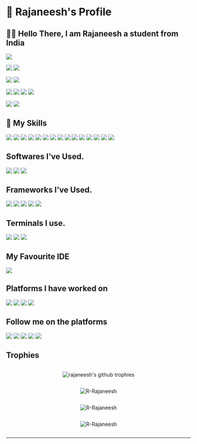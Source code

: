 # 👀 Rajaneesh's Profile

## 👋🏼 Hello There, I am Rajaneesh a student from India

![](https://komarev.com/ghpvc/?username=r-rajaneesh&style=for-the-badge&abbreviated=true&color=000000&background=000000)

![](https://img.shields.io/badge/👦🏻%20Pronouns-000000?style=for-the-badge&logo=👦🏻&logoColor=3776AB)
![](https://img.shields.io/badge/He%20/%20Him-000000?style=for-the-badge&logo=👦🏻&logoColor=3776AB)

![](https://img.shields.io/badge/🔭%20I’m%20currently%20working%20on-000000?style=for-the-badge&logo=🔭&logoColor=3776AB)
![](https://img.shields.io/badge/My%20Startup-000000?style=for-the-badge&logo=🔭&logoColor=3776AB)

![](https://img.shields.io/badge/🌱%20I’m%20currently%20learning-000000?style=for-the-badge&logo=🌱&logoColor=3776AB)
![](https://img.shields.io/badge/Python-000000?style=for-the-badge&logo=python&logoColor=3776AB)
![](https://img.shields.io/badge/Rust-000000.svg?style=for-the-badge&logo=Rust&logoColor=white")
![](https://img.shields.io/badge/Zig-000000.svg?style=for-the-badge&logo=Zig&logoColor=F7A41D")

![](https://img.shields.io/badge/Ask%20me%20about-000000?style=for-the-badge&logo=💬&logoColor=3776AB")
![](https://img.shields.io/badge/Everything-000000.svg?style=for-the-badge&logo=Everything&logoColor=F7A41D")

## 🚀 My Skills

![](https://img.shields.io/badge/Astro-000000.svg?style=for-the-badge&logo=Astro&logoColor=BC52EE)
![](https://img.shields.io/badge/AutoHotkey-000000.svg?style=for-the-badge&logo=AutoHotkey&logoColor=00ff00)
![](https://img.shields.io/badge/Bun-000000.svg?style=for-the-badge&logo=Bun&logoColor=white)
![](https://img.shields.io/badge/CSS3-000000?style=for-the-badge&logo=css3&logoColor=1572B6)
![](https://img.shields.io/badge/HTML5-000000.svg?style=for-the-badge&logo=HTML5&logoColor=E34F26)
![](https://img.shields.io/badge/JavaScript-000000?style=for-the-badge&logo=javascript&logoColor=yellow)
![](https://img.shields.io/badge/Markdown-000000?style=for-the-badge&logo=markdown&logoColor=white)
![](https://img.shields.io/badge/Node.js-000000?style=for-the-badge&logo=node.js&logoColor=43853D)
![](https://img.shields.io/badge/Python-000000?style=for-the-badge&logo=python&logoColor=3776AB)
![](https://img.shields.io/badge/React-000000?style=for-the-badge&logo=react&logoColor=20739A)
![](https://img.shields.io/badge/Rust-000000.svg?style=for-the-badge&logo=Rust&logoColor=white)
![](https://img.shields.io/badge/Sass-000000?style=for-the-badge&logo=sass&logoColor=CC6699)
![](https://img.shields.io/badge/SQLite-000000?style=for-the-badge&logo=sqlite&logoColor=07405E)
![](https://img.shields.io/badge/TypeScript-000000?style=for-the-badge&logo=typescript&logoColor=007ACC)
![](https://img.shields.io/badge/Zig-000000.svg?style=for-the-badge&logo=Zig&logoColor=F7A41D)

## Softwares I've Used.

![](https://img.shields.io/badge/Vercel-000000.svg?style=for-the-badge&logo=Vercel&logoColor=white)
![](https://img.shields.io/badge/Figma-000000.svg?style=for-the-badge&logo=Figma&logoColor=F24E1E)
![](https://img.shields.io/badge/Blockbench-000000.svg?style=for-the-badge&logo=Blockbench&logoColor=1E93D9)

## Frameworks I've Used.

![](https://img.shields.io/badge/Express-000000.svg?style=for-the-badge&logo=Express&logoColor=white)
![](https://img.shields.io/badge/Next.js-000000.svg?style=for-the-badge&logo=nextdotjs&logoColor=white)
![](https://img.shields.io/badge/Socket.io-000000.svg?style=for-the-badge&logo=socketdotio&logoColor=white)
![](https://img.shields.io/badge/jQuery-000000.svg?style=for-the-badge&logo=jQuery&logoColor=0769AD)
![](https://img.shields.io/badge/Rainmeter-000000.svg?style=for-the-badge&logo=Rainmeter&logoColor=19519B)

## Terminals I use.

![](https://img.shields.io/badge/windows%20terminal-000000?style=for-the-badge&logo=windows%20terminal&logoColor=white)
![](https://img.shields.io/badge/starship-000000?style=for-the-badge&logo=starship&logoColor=DD0B78)
![](https://img.shields.io/badge/GIT-000000?style=for-the-badge&logo=git&logoColor=E44C30)

## My Favourite IDE

![](https://img.shields.io/badge/Visual_Studio_Code-000000?style=for-the-badge&logo=visual%20studio%20code&logoColor=white)

## Platforms I have worked on

![](https://img.shields.io/badge/Windows-000000?style=for-the-badge&logo=windows&logoColor=0078D6)
![](https://img.shields.io/badge/Linux-000000?style=for-the-badge&logo=linux&logoColor=FCC624)
![](https://img.shields.io/badge/Android-000000?style=for-the-badge&logo=android&logoColor=2FB564)
![](https://img.shields.io/badge/Ubuntu-000000.svg?style=for-the-badge&logo=Ubuntu&logoColor=E95420)

## Follow me on the platforms

[![](https://img.shields.io/badge/dev.to-000000?style=for-the-badge&logo=devdotto&logoColor=white)](https://dev.to/rrajaneesh)
[![](https://img.shields.io/badge/Medium-000000?style=for-the-badge&logo=medium&logoColor=ffffff)](https://rajaneeshr.medium.com)
[![](https://img.shields.io/badge/Discord-000000?style=for-the-badge&logo=discord&logoColor=5561f5)](https://discord.com/invite/Gmxxw6KfEF)
[![](https://img.shields.io/badge/Stack_Overflow-000000?style=for-the-badge&logo=stack-overflow&logoColor=FE7A16)](https://stackoverflow.com/users/15005026/)
[![](https://img.shields.io/badge/LinkedIn-000000?style=for-the-badge&logo=linkedin&logoColor=0077B5)](https://www.linkedin.com/in/rajaneesh-r-1640a124a/)

## Trophies

<div style="display:flex; width:100%; align-items:center;justify-content:center; flex-direction:column;">
    <p align="center">
        <img src="https://github-profile-trophy.vercel.app/?username=R-Rajaneesh&no-bg=true&no-frame=true" alt="rajaneesh's github trophies"/>
    </p>
    <p align="center">
        <img  src="https://github-readme-stats.vercel.app/api/top-langs/?username=r-rajaneesh&theme=dark" alt="R-Rajaneesh"/>
    </p>
    <p align="center">
        <img  src="https://github-readme-stats.vercel.app/api?username=R-Rajaneesh&theme=dark&no-frame=true&show_icons=true&locale=en" alt="R-Rajaneesh"/>
    </p>
    <p  align="center">
        <img src="https://github-readme-streak-stats.herokuapp.com/?user=R-Rajaneesh&theme=dark&no-frame=true" alt="R-Rajaneesh"/>
    </p>
</div>

---


